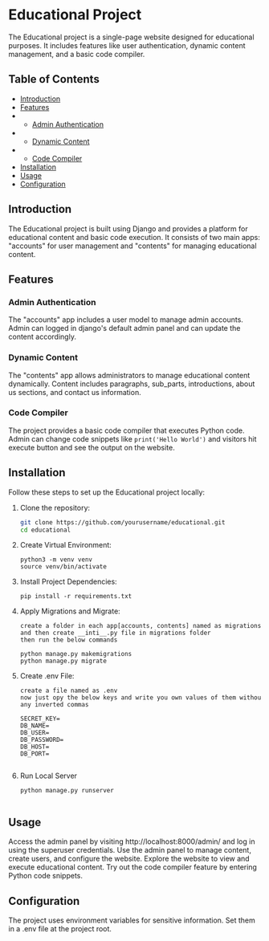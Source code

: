 # Educational Project

The Educational project is a single-page website designed for educational purposes. It includes features like user authentication, dynamic content management, and a basic code compiler.

## Table of Contents
- [Introduction](#introduction)
- [Features](#features)
- - [Admin Authentication](#admin-authentication)
- - [Dynamic Content](#dynamic-content)
- - [Code Compiler](#code-compiler)
- [Installation](#installation)
- [Usage](#usage)
- [Configuration](#configuration)

## Introduction

The Educational project is built using Django and provides a platform for educational content and basic code execution. It consists of two main apps: "accounts" for user management and "contents" for managing educational content.

## Features

### Admin Authentication

The "accounts" app includes a user model to manage admin accounts. Admin can logged in django's default admin panel and can update the content accordingly.

### Dynamic Content

The "contents" app allows administrators to manage educational content dynamically. Content includes paragraphs, sub_parts, introductions, about us sections, and contact us information.

### Code Compiler

The project provides a basic code compiler that executes Python code. Admin can change code snippets like `print('Hello World')` and visitors hit execute button and see the output on the website.

## Installation

Follow these steps to set up the Educational project locally:

1. Clone the repository:
   ```sh
   git clone https://github.com/yourusername/educational.git
   cd educational

2. Create Virtual Environment:
   ```
   python3 -m venv venv
   source venv/bin/activate

3. Install Project Dependencies:
   ```
   pip install -r requirements.txt

4. Apply Migrations and Migrate:
   ```
   create a folder in each app[accounts, contents] named as migrations
   and then create __inti__.py file in migrations folder
   then run the below commands
   
   python manage.py makemigrations
   python manage.py migrate
   
5. Create .env File:
   ```
   create a file named as .env
   now just opy the below keys and write you own values of them withou any inverted commas
   
   SECRET_KEY=
   DB_NAME=
   DB_USER=
   DB_PASSWORD=
   DB_HOST=
   DB_PORT=


6. Run Local Server
   ```
   python manage.py runserver


## Usage
Access the admin panel by visiting http://localhost:8000/admin/ and log in using the superuser credentials.
Use the admin panel to manage content, create users, and configure the website.
Explore the website to view and execute educational content. Try out the code compiler feature by entering Python code snippets.


## Configuration
The project uses environment variables for sensitive information. Set them in a .env file at the project root.
